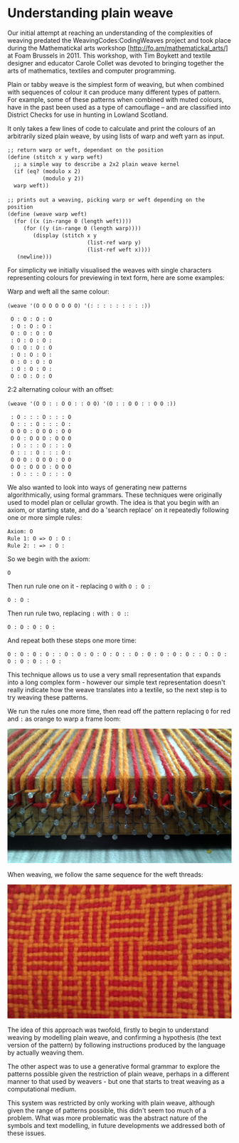 # Understanding plain weave 

Our initial attempt at reaching an understanding of the complexities
 of weaving predated the WeavingCodes:CodingWeaves project and took
 place during the Mathematickal arts workshop
 [http://fo.am/mathematickal_arts/] at Foam Brussels in 2011. This
 workshop, with Tim Boykett and textile designer and educator Carole
 Collet was devoted to bringing together the arts of mathematics,
 textiles and computer programming.

Plain or tabby weave is the simplest form of weaving, but when
combined with sequences of colour it can produce many different types
of pattern. For example, some of these patterns when combined with
muted colours, have in the past been used as a type of camouflage –
and are classified into District Checks for use in hunting in Lowland
Scotland.

It only takes a few lines of code to calculate and print the colours
of an arbitrarily sized plain weave, by using lists of warp and weft
yarn as input.

    ;; return warp or weft, dependant on the position
    (define (stitch x y warp weft)
      ;; a simple way to describe a 2x2 plain weave kernel
      (if (eq? (modulo x 2)
               (modulo y 2))
      warp weft))

    ;; prints out a weaving, picking warp or weft depending on the position
    (define (weave warp weft)
      (for ((x (in-range 0 (length weft))))
         (for ((y (in-range 0 (length warp))))
            (display (stitch x y 
                             (list-ref warp y)
                             (list-ref weft x))))
       (newline)))

For simplicity we initially visualised the weaves with single
characters representing colours for previewing in text form, here are
some examples:

Warp and weft all the same colour:

`(weave '(O O O O O O O) '(: : : : : : : : :))`

     O : O : O : O
     : O : O : O :
     O : O : O : O
     : O : O : O :
     O : O : O : O
     : O : O : O :
     O : O : O : O
     : O : O : O :
     O : O : O : O

2:2 alternating colour with an offset:

`(weave '(O O : : O O : : O O) '(O : : O O : : O O :))`

     : O : : : O : : : O
     O : : : O : : : O :
     O O O : O O O : O O
     O O : O O O : O O O
     : O : : : O : : : O
     O : : : O : : : O :
     O O O : O O O : O O
     O O : O O O : O O O
     : O : : : O : : : O

We also wanted to look into ways of generating new patterns
algorithmically, using formal grammars. These techniques were
originally used to model plan or cellular growth. The idea is that you
begin with an axiom, or starting state, and do a 'search replace' on
it repeatedly following one or more simple rules:

    Axiom: O
    Rule 1: O => O : O :
    Rule 2: : => : O :

So we begin with the axiom:

    O

Then run rule one on it - replacing `O` with `O : O :`

    O : O :

Then run rule two, replacing `:` with `: O :`:

    O : O : O : O :

And repeat both these steps one more time:

    O : O : O : O : : O : O : O : O : O : : O : O : O : O : O : : O : O : O : O : O : : O :

This technique allows us to use a very small representation that
expands into a long complex form - however our simple text
representation doesn't really indicate how the weave translates into a
textile, so the next step is to try weaving these patterns.

We run the rules one more time, then read off the pattern replacing
`O` for red and `:` as orange to warp a frame loom:

![](figures/IMAG0376.jpg)

When weaving, we follow the same sequence for the weft threads:

![](figures/IMAG0378-2.jpg)

The idea of this approach was twofold, firstly to begin to understand
weaving by modelling plain weave, and confirming a hypothesis (the
text version of the pattern) by following instructions produced by the
language by actually weaving them.

The other aspect was to use a generative formal grammar to explore the
patterns possible given the restriction of plain weave, perhaps in a
different manner to that used by weavers - but one that starts to treat
weaving as a computational medium.

This system was restricted by only working with plain weave, although
given the range of patterns possible, this didn't seem too much of a
problem. What was more problematic was the abstract nature of the
symbols and text modelling, in future developments we addressed both
of these issues.
